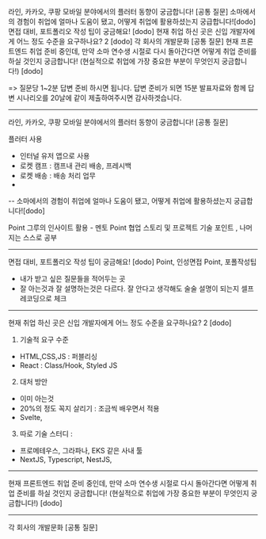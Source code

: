 라인, 카카오, 쿠팡 모바일 분야에서의 플러터 동향이 궁금합니다! [공통 질문]
소마에서의 경험이 취업에 얼마나 도움이 됐고, 어떻게 취업에 활용하셨는지 궁급합니다![dodo]
면접 대비, 포트폴리오 작성 팁이 궁금해요! [dodo]
현재 취업 하신 곳은 신입 개발자에게 어느 정도 수준을 요구하나요? 2 [dodo]
각 회사의 개발문화 [공통 질문]
현재 프론트엔드 취업 준비 중인데, 만약 소마 연수생 시절로 다시 돌아간다면 어떻게 취업 준비를 하실 것인지 궁금합니다! (현실적으로 취업에 가장 중요한 부분이 무엇인지 궁금합니다!) [dodo]

=> 질문당 1~2분 답변 준비 하시면 됩니다. 답변 준비가 되면 15분 발표자료와 함께 답변 시나리오를 20날에 같이 제출하여주시면 감사하겟습니다.

--- 


라인, 카카오, 쿠팡 모바일 분야에서의 플러터 동향이 궁금합니다! [공통 질문]

플러터 사용
- 인터널 유저 앱으로 사용
- 로켓 캠프 : 캠프내 관리 배송, 프레시백
- 로켓 배송 : 배송 처리 업무
-
-- 
소마에서의 경험이 취업에 얼마나 도움이 됐고, 어떻게 취업에 활용하셨는지 궁급합니다![dodo]

Point 그루의 인사이트 활용 - 멘토
Point 협업 스토리 및 프로젝트 기술 포인트 , 나머지는 스스로 공부

---

면접 대비, 포트폴리오 작성 팁이 궁금해요! [dodo]
Point, 인성면접
Point, 포폴작성팁
 - 내가 받고 싶은 질문들을 적어두는 곳
 - 잘 아는것과 잘 설명하는것은 다르다. 잘 안다고 생각해도 술술 설명이 되는지 셀프 레코딩으로 체크 


---

현재 취업 하신 곳은 신입 개발자에게 어느 정도 수준을 요구하나요? 2 [dodo]

1. 기술적 요구 수준
- HTML,CSS,JS : 퍼블리싱
- React : Class/Hook, Styled JS

2. 대처 방안
- 이미 아는것
- 20%의 정도 꼭지 살리기 : 조금씩 배우면서 적용
- Svelte,  

3. 따로 기술 스터디 : 
- 프로메테우스, 그라파나, EKS 같은 사내 툴
- NextJS, Typescript, NestJS, 

---

현재 프론트엔드 취업 준비 중인데, 만약 소마 연수생 시절로 다시 돌아간다면 어떻게 취업 준비를 하실 것인지 궁금합니다! (현실적으로 취업에 가장 중요한 부분이 무엇인지 궁금합니다!) [dodo]

---

각 회사의 개발문화 [공통 질문]
